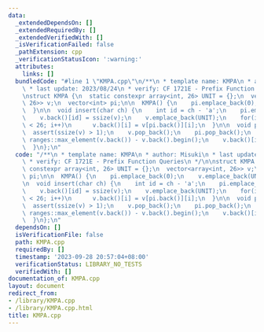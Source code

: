 ```yaml
---
data:
  _extendedDependsOn: []
  _extendedRequiredBy: []
  _extendedVerifiedWith: []
  _isVerificationFailed: false
  _pathExtension: cpp
  _verificationStatusIcon: ':warning:'
  attributes:
    links: []
  bundledCode: "#line 1 \"KMPA.cpp\"\n/**\n * template name: KMPA\n * author: Misuki\n\
    \ * last update: 2023/08/24\n * verify: CF 1721E - Prefix Function Queries\n */\n\
    \nstruct KMPA {\n  static constexpr array<int, 26> UNIT = {};\n  vector<array<int,\
    \ 26>> v;\n  vector<int> pi;\n\n  KMPA() {\n    pi.emplace_back(0);\n    v.emplace_back(UNIT);\n\
    \  }\n\n  void insert(char ch) {\n    int id = ch - 'a';\n    pi.emplace_back(v.back()[id]);\n\
    \    v.back()[id] = ssize(v);\n    v.emplace_back(UNIT);\n    for(int i = 0; i\
    \ < 26; i++)\n      v.back()[i] = v[pi.back()][i];\n  }\n\n  void pop() {\n  \
    \  assert(ssize(v) > 1);\n    v.pop_back();\n    pi.pop_back();\n    int id =\
    \ ranges::max_element(v.back()) - v.back().begin();\n    v.back()[id] = v[pi.back()][id];\n\
    \  }\n};\n"
  code: "/**\n * template name: KMPA\n * author: Misuki\n * last update: 2023/08/24\n\
    \ * verify: CF 1721E - Prefix Function Queries\n */\n\nstruct KMPA {\n  static\
    \ constexpr array<int, 26> UNIT = {};\n  vector<array<int, 26>> v;\n  vector<int>\
    \ pi;\n\n  KMPA() {\n    pi.emplace_back(0);\n    v.emplace_back(UNIT);\n  }\n\
    \n  void insert(char ch) {\n    int id = ch - 'a';\n    pi.emplace_back(v.back()[id]);\n\
    \    v.back()[id] = ssize(v);\n    v.emplace_back(UNIT);\n    for(int i = 0; i\
    \ < 26; i++)\n      v.back()[i] = v[pi.back()][i];\n  }\n\n  void pop() {\n  \
    \  assert(ssize(v) > 1);\n    v.pop_back();\n    pi.pop_back();\n    int id =\
    \ ranges::max_element(v.back()) - v.back().begin();\n    v.back()[id] = v[pi.back()][id];\n\
    \  }\n};\n"
  dependsOn: []
  isVerificationFile: false
  path: KMPA.cpp
  requiredBy: []
  timestamp: '2023-09-28 20:57:04+08:00'
  verificationStatus: LIBRARY_NO_TESTS
  verifiedWith: []
documentation_of: KMPA.cpp
layout: document
redirect_from:
- /library/KMPA.cpp
- /library/KMPA.cpp.html
title: KMPA.cpp
---
```

